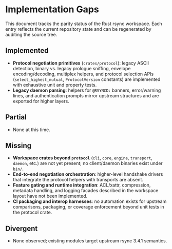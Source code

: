 # Implementation Gaps

This document tracks the parity status of the Rust rsync workspace. Each entry reflects the
current repository state and can be regenerated by auditing the source tree.

## Implemented
- **Protocol negotiation primitives** (`crates/protocol`): legacy ASCII detection, binary vs.
  legacy prologue sniffing, envelope encoding/decoding, multiplex helpers, and protocol
  selection APIs (`select_highest_mutual`, `ProtocolVersion` constants) are implemented with
  exhaustive unit and property tests.
- **Legacy daemon parsing**: helpers for `@RSYNCD:` banners, error/warning lines, and
  authentication prompts mirror upstream structures and are exported for higher layers.

## Partial
- None at this time.

## Missing
- **Workspace crates beyond `protocol`** (`cli`, `core`, `engine`, `transport`, `daemon`, etc.)
  are not yet present; no client/daemon binaries exist under `bin/`.
- **End-to-end negotiation orchestration**: higher-level handshake drivers that integrate the
  protocol helpers with transports are absent.
- **Feature gating and runtime integration**: ACL/xattr, compression, metadata handling, and
  logging facades described in the workspace layout have not been implemented.
- **CI packaging and interop harnesses**: no automation exists for upstream comparisons,
  packaging, or coverage enforcement beyond unit tests in the protocol crate.

## Divergent
- None observed; existing modules target upstream rsync 3.4.1 semantics.
